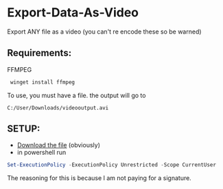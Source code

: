 # Export-Data-As-Video
Export ANY file as a video (you can't re encode these so be warned)

## Requirements:
FFMPEG
```cmd
 winget install ffmpeg
```
To use, you must have a file. the output will go to
```
C:/User/Downloads/videooutput.avi
```
## SETUP:

- [Download the file](https://github.com/PSYclownYT/Export-Data-As-Video/releases/download/v1/Output-Data-As-Video.ps1) (obviously)
- in powershell run
```powershell
Set-ExecutionPolicy -ExecutionPolicy Unrestricted -Scope CurrentUser
```
The reasoning for this is because I am not paying for a signature.
